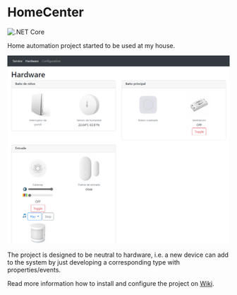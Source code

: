 # HomeCenter

![.NET Core](https://github.com/iberisoft/HomeCenter/workflows/.NET%20Core/badge.svg)

Home automation project started to be used at my house.

![](https://github.com/iberisoft/HomeCenter/blob/master/Images/My-Home.png?raw=true)

The project is designed to be neutral to hardware, i.e. a new device can add to the system by just developing a corresponding type
with properties/events.

Read more information how to install and configure the project on [Wiki](https://github.com/iberisoft/HomeCenter/wiki).
